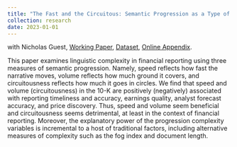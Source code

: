 ```yaml
---
title: "The Fast and the Circuitous: Semantic Progression as a Type of Disclosure Complexity"
collection: research
date: 2023-01-01
---
```


with Nicholas Guest, [Working Paper](https://papers.ssrn.com/sol3/papers.cfm?abstract_id=4098951), [Dataset](https://charlesyan1.github.io/datasets/circuitousness/), [Online Appendix](https://charlesyan1.github.io/files/research/GY2023_OA.pdf). 

This paper examines linguistic complexity in financial reporting using three measures of semantic progression. Namely, speed reflects how fast the narrative moves, volume reflects how much ground it covers, and circuitousness reflects how much it goes in circles. We find that speed and volume (circuitousness) in the 10-K are positively (negatively) associated with reporting timeliness and accuracy, earnings quality, analyst forecast accuracy, and price discovery. Thus, speed and volume seem beneficial and circuitousness seems detrimental, at least in the context of financial reporting. Moreover, the explanatory power of the progression complexity variables is incremental to a host of traditional factors, including alternative measures of complexity such as the fog index and document length.


